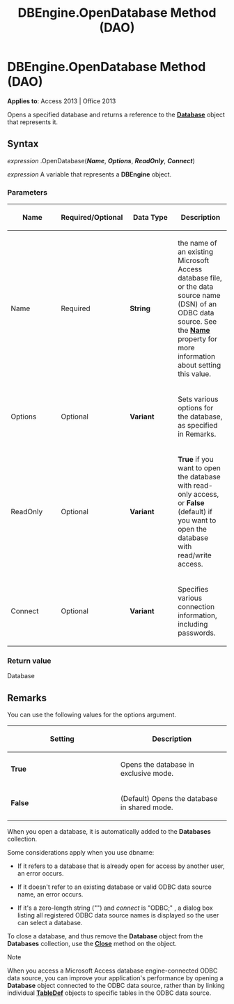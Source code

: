 ﻿---
title: DBEngine.OpenDatabase Method (DAO)
TOCTitle: OpenDatabase Method
ms:assetid: 49fca321-5955-3e69-64ea-da191536eadb
ms:mtpsurl: https://msdn.microsoft.com/library/Ff193474(v=office.15)
ms:contentKeyID: 48544654
ms.date: 09/18/2015
mtps_version: v=office.15
f1_keywords:
- dao360.chm1052979
f1_categories:
- Office.Version=v15
---

# DBEngine.OpenDatabase Method (DAO)


**Applies to**: Access 2013 | Office 2013

Opens a specified database and returns a reference to the **[Database](database-object-dao.md)** object that represents it.

## Syntax

*expression* .OpenDatabase(***Name***, ***Options***, ***ReadOnly***, ***Connect***)

*expression* A variable that represents a **DBEngine** object.

### Parameters

<table>
<colgroup>
<col style="width: 25%" />
<col style="width: 25%" />
<col style="width: 25%" />
<col style="width: 25%" />
</colgroup>
<thead>
<tr class="header">
<th><p>Name</p></th>
<th><p>Required/Optional</p></th>
<th><p>Data Type</p></th>
<th><p>Description</p></th>
</tr>
</thead>
<tbody>
<tr class="odd">
<td><p>Name</p></td>
<td><p>Required</p></td>
<td><p><strong>String</strong></p></td>
<td><p>the name of an existing Microsoft Access database file, or the data source name (DSN) of an ODBC data source. See the <strong><a href="connection-name-property-dao.md">Name</a></strong> property for more information about setting this value.</p></td>
</tr>
<tr class="even">
<td><p>Options</p></td>
<td><p>Optional</p></td>
<td><p><strong>Variant</strong></p></td>
<td><p>Sets various options for the database, as specified in Remarks.</p></td>
</tr>
<tr class="odd">
<td><p>ReadOnly</p></td>
<td><p>Optional</p></td>
<td><p><strong>Variant</strong></p></td>
<td><p><strong>True</strong> if you want to open the database with read-only access, or <strong>False</strong> (default) if you want to open the database with read/write access.</p></td>
</tr>
<tr class="even">
<td><p>Connect</p></td>
<td><p>Optional</p></td>
<td><p><strong>Variant</strong></p></td>
<td><p>Specifies various connection information, including passwords.</p></td>
</tr>
</tbody>
</table>


### Return value

Database

## Remarks

You can use the following values for the options argument.

<table>
<colgroup>
<col style="width: 50%" />
<col style="width: 50%" />
</colgroup>
<thead>
<tr class="header">
<th><p>Setting</p></th>
<th><p>Description</p></th>
</tr>
</thead>
<tbody>
<tr class="odd">
<td><p><strong>True</strong></p></td>
<td><p>Opens the database in exclusive mode.</p></td>
</tr>
<tr class="even">
<td><p><strong>False</strong></p></td>
<td><p>(Default) Opens the database in shared mode.</p></td>
</tr>
</tbody>
</table>


When you open a database, it is automatically added to the **Databases** collection.

Some considerations apply when you use dbname:

  - If it refers to a database that is already open for access by another user, an error occurs.

  - If it doesn't refer to an existing database or valid ODBC data source name, an error occurs.

  - If it's a zero-length string ("") and *connect* is "ODBC;" , a dialog box listing all registered ODBC data source names is displayed so the user can select a database.

To close a database, and thus remove the **Database** object from the **Databases** collection, use the **[Close](connection-close-method-dao.md)** method on the object.


> [!NOTE]
> <P>When you access a Microsoft Access database engine-connected ODBC data source, you can improve your application's performance by opening a <STRONG>Database</STRONG> object connected to the ODBC data source, rather than by linking individual <STRONG><A href="tabledef-object-dao.md">TableDef</A></STRONG> objects to specific tables in the ODBC data source.</P>


